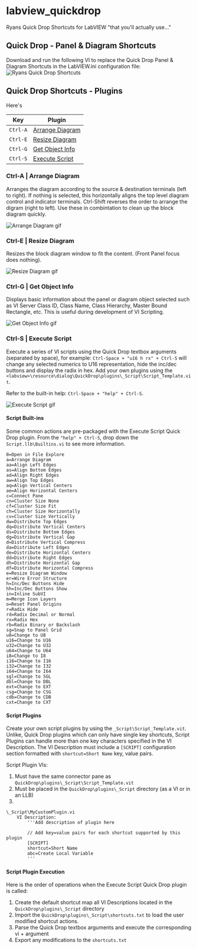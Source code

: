 # labview_quickdrop
Ryans Quick Drop Shortcuts for LabVIEW "that you'll actually use..."


## Quick Drop - Panel & Diagram Shortcuts
Download and run the following VI to replace the Quick Drop Panel & Diagram Shortcuts in the LabVIEW.ini configuration file:
![Ryans Quick Drop Shortcuts](https://raw.github.com/rcpacini/labview_quickdrop/master/QuickDrop/PanelDiagramShortcuts.vi?raw=true "Ryan's Panel and Diagram Shortcuts")


## Quick Drop Shortcuts - Plugins
Here's

| Key | Plugin |
| --- | --- |
| `Ctrl-A` | [Arrange Diagram](#ctrl-a-arrange-diagram) |
| `Ctrl-E` | [Resize Diagram](#ctrl-e-resize-diagram) |
| `Ctrl-G` | [Get Object Info](#ctrl-g-get-object-info) |
| `Ctrl-S` | [Execute Script](#ctrl-s-execute-script) |


### Ctrl-A | Arrange Diagram
Arranges the diagram according to the source & destination terminals (left to right). If nothing is selected, this horizontally aligns the top level diagram control and indicator terminals. Ctrl-Shift reverses the order to arrange the digram (right to left). Use these in combintation to clean up the block diagram quickly.

![Arrange Diagram gif](https://raw.github.com/rcpacini/labview_quickdrop/master/docs/ctrl-a.gif)


### Ctrl-E | Resize Diagram
Resizes the block diagram window to fit the content. (Front Panel focus does nothing).

![Resize Diagram gif](https://raw.github.com/rcpacini/labview_quickdrop/master/docs/ctrl-e.gif)


### Ctrl-G | Get Object Info
Displays basic information about the panel or diagram object selected such as VI Server Class ID, Class Name, Class Hierarchy, Master Bound Rectangle, etc. This is useful during development of VI Scripting. 

![Get Object Info gif](https://raw.github.com/rcpacini/labview_quickdrop/master/docs/ctrl-g.gif)


### Ctrl-S | Execute Script
Execute a series of VI scripts using the Quick Drop textbox arguments (separated by space), for example: `Ctrl-Space + "u16 h rx" + Ctrl-S` will change any selected numerics to U16 representation, hide the inc/dec buttons and display the radix in hex. Add your own plugins using the `<labview>\resource\dialog\QuickDrop\plugins\_Script\Script_Template.vit`. 

Refer to the built-in help: `Ctrl-Space + "help" + Ctrl-S`.

![Execute Script gif](https://raw.github.com/rcpacini/labview_quickdrop/master/docs/ctrl-s.gif)

#### Script Built-ins
Some common actions are pre-packaged with the Execute Script Quick Drop plugin. From the `"help" + Ctrl-S`, drop down the `Script.llb\Builtins.vi` to see more information.

```
0=Open in File Explore
a=Arrange Diagram
aa=Align Left Edges
as=Align Bottom Edges
ad=Align Right Edges
aw=Align Top Edges
aq=Align Vertical Centers
ae=Align Horizontal Centers
c=Connect Pane
cn=Cluster Size None
cf=Cluster Size Fit
ch=Cluster Size Horizontally
cv=Cluster Size Vertically
dw=Distribute Top Edges
dq=Distribute Vertical Centers
ds=Distribute Bottom Edges
dg=Distribute Vertical Gap
d=Distribute Vertical Compress
da=Distribute Left Edges
de=Distribute Horizontal Centers
dd=Distribute Right Edges
dh=Distribute Horizontal Gap
df=Distribute Horizontal Compress 
e=Resize Diagram Window
er=Wire Error Structure
h=Inc/Dec Buttons Hide
hh=Inc/Dec Buttons Show
in=Inline SubVI
m=Merge Icon Layers
o=Reset Panel Origins
r=Radix Hide
rd=Radix Decimal or Normal
rx=Radix Hex
rb=Radix Binary or Backslash
sg=Snap to Panel Grid
u8=Change to U8
u16=Change to U16
u32=Change to U32
u64=Change to U64
i8=Change to I8
i16=Change to I16
i32=Change to I32
i64=Change to I64
sgl=Change to SGL
dbl=Change to DBL
ext=Change to EXT
csg=Change to CSG
cdb=Change to CDB
cxt=Change to CXT
```

#### Script Plugins
Create your own script plugins by using the `_Script\Script_Template.vit`. Unlike, Quick Drop plugins which can only have single key shortcuts, Script Plugins can handle more than one key characters specified in the VI Description. The VI Description must include a `[SCRIPT]` configuration section formatted with `shortcut=Short Name` key, value pairs. 

Script Plugin VIs:
1. Must have the same connector pane as `QuickDrop\plugins\_Script\Script_Template.vit`
2. Must be placed in the `QuickDrop\plugins\_Script` directory (as a VI or in an LLB)
3. 

```
\_Script\MyCustomPlugin.vi
    VI Description:
        '''Add description of plugin here
        
        // Add key=value pairs for each shortcut supported by this plugin
        [SCRIPT]
        shortcut=Short Name
        abc=Create Local Variable
        '''
```

#### Script Plugin Execution
Here is the order of operations when the Execute Script Quick Drop plugin is called: 
1. Create the default shortcut map all VI Descriptions located in the `QuickDrop\plugins\_Script` directory
2. Import the `QuickDrop\plugins\_Script\shortcuts.txt` to load the user modified shortcut actions.
3. Parse the Quick Drop textbox arguments and execute the corresponding vi + argument
4. Export any modifications to the `shortcuts.txt`

